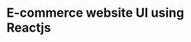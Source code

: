 <h1> E-commerce website UI using Reactjs </h1>


<!-- ![whatsapp image 2018-08-08 at 2 40 01 pm](https://user-images.githubusercontent.com/29474981/43884947-1b8e6e5a-9bd5-11e8-871e-b8d1c27c0195.jpeg) -->
